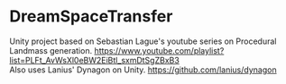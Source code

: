 # DreamSpaceTransfer

Unity project based on Sebastian Lague's youtube series on Procedural Landmass generation. https://www.youtube.com/playlist?list=PLFt_AvWsXl0eBW2EiBtl_sxmDtSgZBxB3  
Also uses Lanius' Dynagon on Unity. https://github.com/lanius/dynagon
